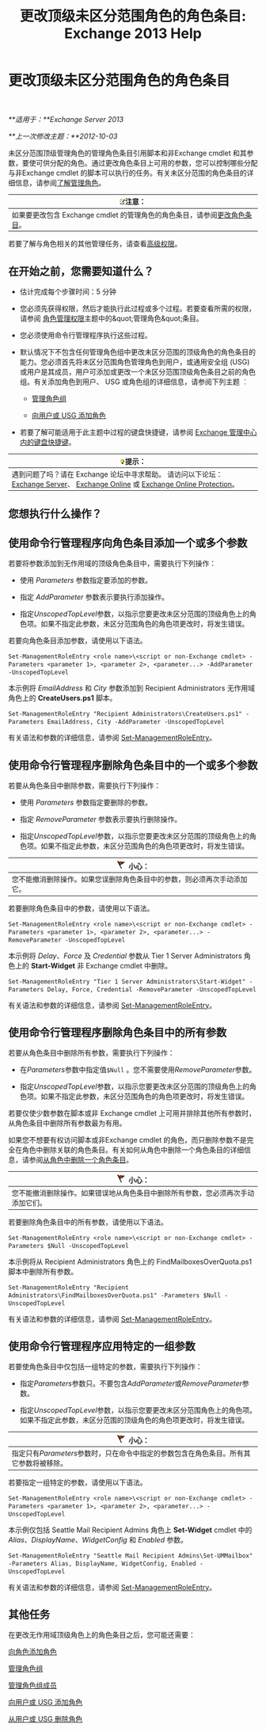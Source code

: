 ﻿---
title: '更改顶级未区分范围角色的角色条目: Exchange 2013 Help'
TOCTitle: 更改顶级未区分范围角色的角色条目
ms:assetid: 65c0bfb3-aafd-4c64-8429-7616c57adf1c
ms:mtpsurl: https://technet.microsoft.com/zh-cn/library/Dd876896(v=EXCHG.150)
ms:contentKeyID: 50490732
ms.date: 05/21/2018
mtps_version: v=EXCHG.150
ms.translationtype: MT
---

# 更改顶级未区分范围角色的角色条目

 

_**适用于：**Exchange Server 2013_

_**上一次修改主题：**2012-10-03_

未区分范围顶级管理角色的管理角色条目引用脚本和非Exchange cmdlet 和其参数，要使可供分配的角色。通过更改角色条目上可用的参数，您可以控制哪些分配与非Exchange cmdlet 的脚本可以执行的任务。有关未区分范围的角色条目的详细信息，请参阅[了解管理角色](understanding-management-roles-exchange-2013-help.md)。

<table>
<thead>
<tr class="header">
<th><img src="images/Bb124558.note(EXCHG.150).gif" title="注意" alt="注意" />注意：</th>
</tr>
</thead>
<tbody>
<tr class="odd">
<td>如果要更改包含 Exchange cmdlet 的管理角色的角色条目，请参阅<a href="change-a-role-entry-exchange-2013-help.md">更改角色条目</a>。</td>
</tr>
</tbody>
</table>


若要了解与角色相关的其他管理任务，请查看[高级权限](advanced-permissions-exchange-2013-help.md)。

## 在开始之前，您需要知道什么？

  - 估计完成每个步骤时间：5 分钟

  - 您必须先获得权限，然后才能执行此过程或多个过程。若要查看所需的权限，请参阅 [角色管理权限](role-management-permissions-exchange-2013-help.md)主题中的\&quot;管理角色\&quot;条目。

  - 您必须使用命令行管理程序执行这些过程。

  - 默认情况下不包含任何管理角色组中更改未区分范围的顶级角色的角色条目的能力。您必须首先将未区分范围角色管理角色到用户，或通用安全组 (USG) 或用户是其成员，用户可添加或更改一个未区分范围顶级角色条目之前的角色组。有关添加角色到用户、 USG 或角色组的详细信息，请参阅下列主题 ︰
    
      - [管理角色组](manage-role-groups-exchange-2013-help.md)
    
      - [向用户或 USG 添加角色](add-a-role-to-a-user-or-usg-exchange-2013-help.md)

  - 若要了解可能适用于此主题中过程的键盘快捷键，请参阅 [Exchange 管理中心内的键盘快捷键](keyboard-shortcuts-in-the-exchange-admin-center-exchange-online-protection-help.md)。

<table>
<thead>
<tr class="header">
<th><img src="images/Bb124558.tip(EXCHG.150).gif" title="提示" alt="提示" />提示：</th>
</tr>
</thead>
<tbody>
<tr class="odd">
<td>遇到问题了吗？请在 Exchange 论坛中寻求帮助。 请访问以下论坛：<a href="https://go.microsoft.com/fwlink/p/?linkid=60612">Exchange Server</a>、 <a href="https://go.microsoft.com/fwlink/p/?linkid=267542">Exchange Online</a> 或 <a href="https://go.microsoft.com/fwlink/p/?linkid=285351">Exchange Online Protection</a>。</td>
</tr>
</tbody>
</table>


## 您想执行什么操作？

## 使用命令行管理程序向角色条目添加一个或多个参数

若要将参数添加到无作用域的顶级角色条目中，需要执行下列操作：

  - 使用 *Parameters* 参数指定要添加的参数。

  - 指定 *AddParameter* 参数表示要执行添加操作。

  - 指定*UnscopedTopLevel*参数，以指示您要更改未区分范围的顶级角色上的角色项。如果不指定此参数，未区分范围角色的角色项更改时，将发生错误。

若要向角色条目添加参数，请使用以下语法。

    Set-ManagementRoleEntry <role name>\<script or non-Exchange cmdlet> -Parameters <parameter 1>, <parameter 2>, <parameter...> -AddParameter -UnscopedTopLevel

本示例将 *EmailAddress* 和 *City* 参数添加到 Recipient Administrators 无作用域角色上的 **CreateUsers.ps1** 脚本。

    Set-ManagementRoleEntry "Recipient Administrators\CreateUsers.ps1" -Parameters EmailAddress, City -AddParameter -UnscopedTopLevel

有关语法和参数的详细信息，请参阅 [Set-ManagementRoleEntry](https://technet.microsoft.com/zh-cn/library/dd351162\(v=exchg.150\))。

## 使用命令行管理程序删除角色条目中的一个或多个参数

若要从角色条目中删除参数，需要执行下列操作：

  - 使用 *Parameters* 参数指定要删除的参数。

  - 指定 *RemoveParameter* 参数表示要执行删除操作。

  - 指定*UnscopedTopLevel*参数，以指示您要更改未区分范围的顶级角色上的角色项。如果不指定此参数，未区分范围角色的角色项更改时，将发生错误。

<table>
<thead>
<tr class="header">
<th><img src="images/Dd876845.Caution(EXCHG.150).gif" title="小心" alt="小心" />小心：</th>
</tr>
</thead>
<tbody>
<tr class="odd">
<td>您不能撤消删除操作。如果您误删除角色条目中的参数，则必须再次手动添加它。</td>
</tr>
</tbody>
</table>


若要删除角色条目中的参数，请使用以下语法。

    Set-ManagementRoleEntry <role name>\<script or non-Exchange cmdlet> -Parameters <parameter 1>, <parameter 2>, <parameter...> -RemoveParameter -UnscopedTopLevel

本示例将 *Delay*、*Force* 及 *Credential* 参数从 Tier 1 Server Administrators 角色上的 **Start-Widget** 非 Exchange cmdlet 中删除。

    Set-ManagementRoleEntry "Tier 1 Server Administrators\Start-Widget" -Parameters Delay, Force, Credential -RemoveParameter -UnscopedTopLevel

有关语法和参数的详细信息，请参阅 [Set-ManagementRoleEntry](https://technet.microsoft.com/zh-cn/library/dd351162\(v=exchg.150\))。

## 使用命令行管理程序删除角色条目中的所有参数

若要从角色条目中删除所有参数，需要执行下列操作：

  - 在*Parameters*参数中指定值`$Null` 。您不需要使用*RemoveParameter*参数。

  - 指定*UnscopedTopLevel*参数，以指示您要更改未区分范围的顶级角色上的角色项。如果不指定此参数，未区分范围角色的角色项更改时，将发生错误。

若要仅使少数参数在脚本或非 Exchange cmdlet 上可用并排除其他所有参数时，从角色条目中删除所有参数最为有用。

如果您不想要有权访问脚本或非Exchange cmdlet 的角色，而只删除参数不是完全在角色中删除关联的角色条目。有关如何从角色中删除一个角色条目的详细信息，请参阅[从角色中删除一个角色条目](remove-a-role-entry-from-a-role-exchange-2013-help.md)。

<table>
<thead>
<tr class="header">
<th><img src="images/Dd876845.Caution(EXCHG.150).gif" title="小心" alt="小心" />小心：</th>
</tr>
</thead>
<tbody>
<tr class="odd">
<td>您不能撤消删除操作。如果错误地从角色条目中删除所有参数，您必须再次手动添加它们。</td>
</tr>
</tbody>
</table>


若要删除角色条目中的所有参数，请使用以下语法。

    Set-ManagementRoleEntry <role name>\<script or non-Exchange cmdlet> -Parameters $Null -UnscopedTopLevel

本示例将从 Recipient Administrators 角色上的 FindMailboxesOverQuota.ps1 脚本中删除所有参数。

    Set-ManagementRoleEntry "Recipient Administrators\FindMailboxesOverQuota.ps1" -Parameters $Null -UnscopedTopLevel

有关语法和参数的详细信息，请参阅 [Set-ManagementRoleEntry](https://technet.microsoft.com/zh-cn/library/dd351162\(v=exchg.150\))。

## 使用命令行管理程序应用特定的一组参数

若要使角色条目中仅包括一组特定的参数，需要执行下列操作：

  - 指定*Parameters*参数只。不要包含*AddParameter*或*RemoveParameter*参数。

  - 指定*UnscopedTopLevel*参数，以指示您要更改未区分范围角色上的角色项。如果不指定此参数，未区分范围的顶级角色的角色项更改时，将发生错误。

<table>
<thead>
<tr class="header">
<th><img src="images/Dd876845.Caution(EXCHG.150).gif" title="小心" alt="小心" />小心：</th>
</tr>
</thead>
<tbody>
<tr class="odd">
<td>指定只有<em>Parameters</em>参数时，只在命令中指定的参数包含在角色条目。所有其它参数将被移除。</td>
</tr>
</tbody>
</table>


若要指定一组特定的参数，请使用以下语法。

    Set-ManagementRoleEntry <role name>\<script or non-Exchange cmdlet> -Parameters <parameter 1>, <parameter 2>, <parameter...> -UnscopedTopLevel

本示例仅包括 Seattle Mail Recipient Admins 角色上 **Set-Widget** cmdlet 中的 *Alias*、*DisplayName*、*WidgetConfig* 和 *Enabled* 参数。

    Set-ManagementRoleEntry "Seattle Mail Recipient Admins\Set-UMMailbox" -Parameters Alias, DisplayName, WidgetConfig, Enabled -UnscopedTopLevel

有关语法和参数的详细信息，请参阅 [Set-ManagementRoleEntry](https://technet.microsoft.com/zh-cn/library/dd351162\(v=exchg.150\))。

## 其他任务

在更改无作用域顶级角色上的角色条目之后，您可能还需要：

[向角色添加角色](add-a-role-entry-to-a-role-exchange-2013-help.md)

[管理角色组](manage-role-groups-exchange-2013-help.md)

[管理角色组成员](manage-role-group-members-exchange-2013-help.md)

[向用户或 USG 添加角色](add-a-role-to-a-user-or-usg-exchange-2013-help.md)

[从用户或 USG 删除角色](remove-a-role-from-a-user-or-usg-exchange-2013-help.md)

